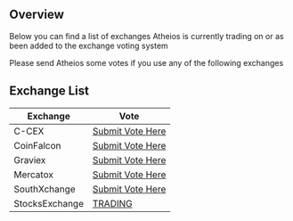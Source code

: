 ## Overview
Below you can find a list of exchanges Atheios is currently trading on or as been added to the exchange voting system

Please send Atheios some votes if you use any of the following exchanges 

## Exchange List
| Exchange | Vote |
|------|------|
| C-CEX | [Submit Vote Here](https://c-cex.com/?id=vote&coin=ath) |
| CoinFalcon | [Submit Vote Here](https://feedback.coinfalcon.com/coin-request/p/atheios-ath) |
| Graviex | [Submit Vote Here](https://graviex.net/listing_requests/15048) |
| Mercatox | [Submit Vote Here](https://mercatox.com/coins/list?name=Atheios) |
| SouthXchange | [Submit Vote Here](https://www.southxchange.com/Home/Vote) |
| StocksExchange | [TRADING](https://app.stocks.exchange/en/basic-trade/pair/BTC/ATH/1D) |
